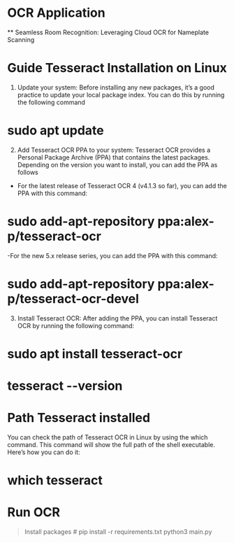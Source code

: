 # OCR Application

** Seamless Room Recognition: Leveraging Cloud OCR for Nameplate Scanning

# Guide Tesseract Installation on Linux
1. Update your system: Before installing any new packages, it’s a good practice to update your local package index. You can do this by running the following command

# sudo apt update

2. Add Tesseract OCR PPA to your system: Tesseract OCR provides a Personal Package Archive (PPA) that contains the latest packages. Depending on the version you want to install, you can add the PPA as follows

- For the latest release of Tesseract OCR 4 (v4.1.3 so far), you can add the PPA with this command:

# sudo add-apt-repository ppa:alex-p/tesseract-ocr
 
-For the new 5.x release series, you can add the PPA with this command:

# sudo add-apt-repository ppa:alex-p/tesseract-ocr-devel


3. Install Tesseract OCR: After adding the PPA, you can install Tesseract OCR by running the following command:

# sudo apt install tesseract-ocr

# tesseract --version

# Path Tesseract installed
 
You can check the path of Tesseract OCR in Linux by using the which command. This command will show the full path of the shell executable. Here’s how you can do it:

# which tesseract

# Run OCR
 > Install packages # pip install -r requirements.txt 
 > python3 main.py

